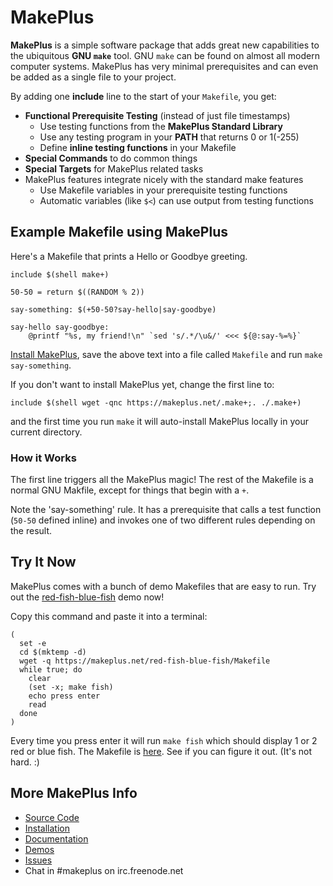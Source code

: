 MakePlus
========

**MakePlus** is a simple software package that adds great new capabilities
to the ubiquitous **GNU `make`** tool. GNU `make` can be found on almost all
modern computer systems. MakePlus has very minimal prerequisites and can even
be added as a single file to your project.

By adding one **include** line to the start of your `Makefile`, you get:

* **Functional Prerequisite Testing** (instead of just file timestamps)
  * Use testing functions from the **MakePlus Standard Library**
  * Use any testing program in your **PATH** that returns 0 or 1(-255)
  * Define **inline testing functions** in your Makefile
* **Special Commands** to do common things
* **Special Targets** for MakePlus related tasks
* MakePlus features integrate nicely with the standard make features
  * Use Makefile variables in your prerequisite testing functions
  * Automatic variables (like `$<`) can use output from testing functions

## Example Makefile using MakePlus

Here's a Makefile that prints a Hello or Goodbye greeting.

``` make
include $(shell make+)

50-50 = return $((RANDOM % 2))

say-something: $(+50-50?say-hello|say-goodbye)

say-hello say-goodbye:
	@printf "%s, my friend!\n" `sed 's/.*/\u&/' <<< ${@:say-%=%}`
```

[Install MakePlus](https://github.com/makeplus/makeplus/blob/master/ReadMe.md#makeplus-installation),
save the above text into a file called `Makefile` and run `make say-something`.

If you don't want to install MakePlus yet, change the first line to:
```
include $(shell wget -qnc https://makeplus.net/.make+;. ./.make+)
```
and the first time you run `make` it will auto-install MakePlus locally in your
current directory.

### How it Works

The first line triggers all the MakePlus magic! The rest of the Makefile is a
normal GNU Makfile, except for things that begin with a `+`.

Note the 'say-something' rule. It has a prerequisite that calls a test function
(`50-50` defined inline) and invokes one of two different rules depending on the
result.

## Try It Now

MakePlus comes with a bunch of demo Makefiles that are easy to run. Try out the
[red-fish-blue-fish](https://www.mfwi.edu/MFWI/Recordings/One%20Fish.pdf) demo
now!

Copy this command and paste it into a terminal:
```
(
  set -e
  cd $(mktemp -d)
  wget -q https://makeplus.net/red-fish-blue-fish/Makefile
  while true; do
    clear
    (set -x; make fish)
    echo press enter
    read
  done
)
```

Every time you press enter it will run `make fish` which should display 1 or 2
red or blue fish. The Makefile is
[here](https://github.com/makeplus/makeplus/blob/master/demo/red-fish-blue-fish/Makefile).
See if you can figure it out. (It's not hard. :)

## More MakePlus Info

* [Source Code](https://github.com/makeplus/makeplus)
* [Installation](https://github.com/makeplus/makeplus/blob/master/ReadMe.md#makeplus-installation)
* [Documentation](https://github.com/makeplus/makeplus/blob/master/ReadMe.md#makeplus)
* [Demos](https://github.com/makeplus/makeplus/tree/master/demo)
* [Issues](https://github.com/makeplus/makeplus/issues)
* Chat in #makeplus on irc.freenode.net
